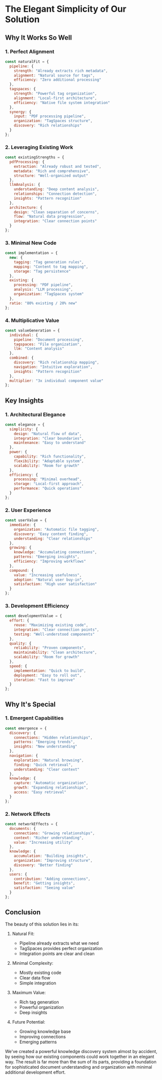 # The Elegant Simplicity of Our Solution

## Why It Works So Well

### 1. Perfect Alignment
```javascript
const naturalFit = {
  pipeline: {
    strength: "Already extracts rich metadata",
    alignment: "Natural source for tags",
    efficiency: "Zero additional processing"
  },
  tagspaces: {
    strength: "Powerful tag organization",
    alignment: "Local-first architecture",
    efficiency: "Native file system integration"
  },
  synergy: {
    input: "PDF processing pipeline",
    organization: "TagSpaces structure",
    discovery: "Rich relationships"
  }
};
```

### 2. Leveraging Existing Work
```javascript
const existingStrengths = {
  pdfProcessing: {
    extraction: "Already robust and tested",
    metadata: "Rich and comprehensive",
    structure: "Well-organized output"
  },
  llmAnalysis: {
    understanding: "Deep content analysis",
    relationships: "Connection detection",
    insights: "Pattern recognition"
  },
  architecture: {
    design: "Clean separation of concerns",
    flow: "Natural data progression",
    integration: "Clear connection points"
  }
};
```

### 3. Minimal New Code
```javascript
const implementation = {
  new: {
    tagging: "Tag generation rules",
    mapping: "Content to tag mapping",
    storage: "Tag persistence"
  },
  existing: {
    processing: "PDF pipeline",
    analysis: "LLM processing",
    organization: "TagSpaces system"
  },
  ratio: "80% existing / 20% new"
};
```

### 4. Multiplicative Value
```javascript
const valueGeneration = {
  individual: {
    pipeline: "Document processing",
    tagspaces: "File organization",
    llm: "Content analysis"
  },
  combined: {
    discovery: "Rich relationship mapping",
    navigation: "Intuitive exploration",
    insights: "Pattern recognition"
  },
  multiplier: "3x individual component value"
};
```

## Key Insights

### 1. Architectural Elegance
```javascript
const elegance = {
  simplicity: {
    design: "Natural flow of data",
    integration: "Clear boundaries",
    maintenance: "Easy to understand"
  },
  power: {
    capability: "Rich functionality",
    flexibility: "Adaptable system",
    scalability: "Room for growth"
  },
  efficiency: {
    processing: "Minimal overhead",
    storage: "Local-first approach",
    performance: "Quick operations"
  }
};
```

### 2. User Experience
```javascript
const userValue = {
  immediate: {
    organization: "Automatic file tagging",
    discovery: "Easy content finding",
    understanding: "Clear relationships"
  },
  growing: {
    knowledge: "Accumulating connections",
    patterns: "Emerging insights",
    efficiency: "Improving workflows"
  },
  compound: {
    value: "Increasing usefulness",
    adoption: "Natural user buy-in",
    satisfaction: "High user satisfaction"
  }
};
```

### 3. Development Efficiency
```javascript
const developmentValue = {
  effort: {
    reuse: "Maximizing existing code",
    integration: "Clear connection points",
    testing: "Well-understood components"
  },
  quality: {
    reliability: "Proven components",
    maintainability: "Clean architecture",
    scalability: "Room for growth"
  },
  speed: {
    implementation: "Quick to build",
    deployment: "Easy to roll out",
    iteration: "Fast to improve"
  }
};
```

## Why It's Special

### 1. Emergent Capabilities
```javascript
const emergence = {
  discovery: {
    connections: "Hidden relationships",
    patterns: "Emerging trends",
    insights: "New understanding"
  },
  navigation: {
    exploration: "Natural browsing",
    finding: "Quick retrieval",
    understanding: "Clear context"
  },
  knowledge: {
    capture: "Automatic organization",
    growth: "Expanding relationships",
    access: "Easy retrieval"
  }
};
```

### 2. Network Effects
```javascript
const networkEffects = {
  documents: {
    connections: "Growing relationships",
    context: "Richer understanding",
    value: "Increasing utility"
  },
  knowledge: {
    accumulation: "Building insights",
    organization: "Improving structure",
    discovery: "Better finding"
  },
  users: {
    contribution: "Adding connections",
    benefit: "Getting insights",
    satisfaction: "Seeing value"
  }
};
```

## Conclusion

The beauty of this solution lies in its:

1. Natural Fit:
   - Pipeline already extracts what we need
   - TagSpaces provides perfect organization
   - Integration points are clear and clean

2. Minimal Complexity:
   - Mostly existing code
   - Clear data flow
   - Simple integration

3. Maximum Value:
   - Rich tag generation
   - Powerful organization
   - Deep insights

4. Future Potential:
   - Growing knowledge base
   - Improving connections
   - Emerging patterns

We've created a powerful knowledge discovery system almost by accident, by seeing how our existing components could work together in an elegant way. The result is far more than the sum of its parts, providing a foundation for sophisticated document understanding and organization with minimal additional development effort.
